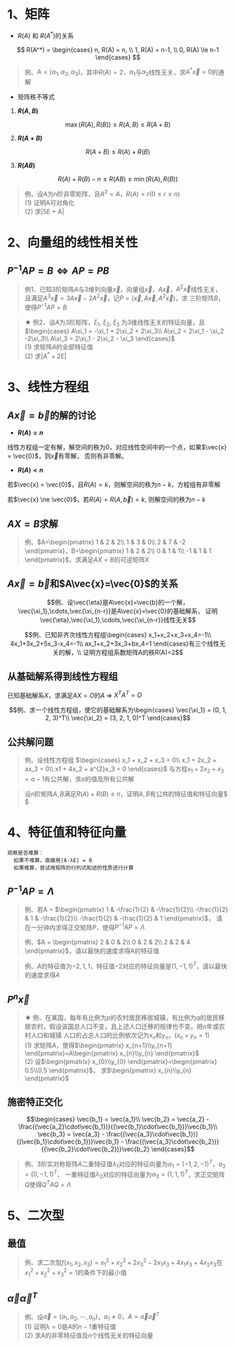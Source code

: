 <script>
  document.addEventListener('DOMContentLoaded', () => {
    pars = document.querySelectorAll('blockquote>p')
    for (let i = 0; i < pars.length; i++) {
      pars[i].innerHTML = pars[i].innerHTML.replaceAll(/<br\s*[\/]?>/gi, '\\\\')
    }
  })
</script>
<script type="text/x-mathjax-config">
  MathJax.Hub.Config({
    tex2jax: {
      inlineMath: [ ['$','$'], ["\\(","\\)"] ],
      processEscapes: true
    }
  });
</script>
<script type="text/javascript"
  src="https://cdn.mathjax.org/mathjax/latest/MathJax.js?config=TeX-AMS-MML_HTMLorMML">
</script>

# 1、矩阵

+ $R(A)$ 和 $R(A^*)$的关系

$$
R(A^*) = 
\begin{cases}
n, R(A) = n, \\
1, R(A) = n-1, \\
0, R(A) \le n-1
\end{cases}
$$

> 例、$A = (\alpha_1, \alpha_2, \alpha_3)$，其中$R(A) = 2$，$\alpha_1$与$\alpha_2$线性无关，求$A^{*}\vec{x} = 0$的通解

+ 矩阵秩不等式

1. **$R(A, B)$** 

$$\max( R(A), R(B) ) \le R(A, B) \le R(A + B)$$

2. **$R(A+B)$** 

$$R(A + B) \le R(A) + R(B)$$

3. **$R(AB)$** 

$$R(A) + R(B) - n \le R(AB) \le \min( R(A), R(B) )$$ 

> 例、设A为n阶非零矩阵，且$A^{2} = A$，$R(A) = r (0 \le r \le n)$  
> (1) 证明A可对角化  
> (2) 求|5E + A|

# 2、向量组的线性相关性

## $P^{-1}AP=B \Leftrightarrow AP=PB$

> 例1、已知$3$阶矩阵$A$与$3$维列向量$\vec{x}$，向量组$\vec{x}$，$A\vec{x}$，$A^2\vec{x}$线性无关，
> 且满足$A^3\vec{x}=3A\vec{x}-2A^2\vec{x}$，记$P=(\vec{x}, A\vec{x}, A^2\vec{x})$，求
> 三阶矩阵$B$，使得$P^{-1}AP=B$

> ★ 例2、设$A$为$3$阶矩阵，$\xi_1$, $\xi_2$, $\xi_3$ 为$3$维线性无关的特征向量，且
$\begin{cases}
A\xi_1 = -\xi_1 + 2\xi_2 + 2\xi_3\\
A\xi_2 = 2\xi_1 - \xi_2 -2\xi_3\\
A\xi_3 = 2\xi_1 - 2\xi_2 - \xi_3
\end{cases}$  
> (1) 求矩阵$A$的全部特征值  
> (2) 求$|A^{*} + 2E|$

# 3、线性方程组

## $A\vec{x}=\vec{b}$的解的讨论

+ **$R(A) = n$** 

线性方程组一定有解，解空间的秩为0，对应线性空间中的一个点，如果$\vec{x} = \vec{0}$，则$\vec{x}$有零解，
否则有非零解。

+ **$R(A) < n$** 

若$\vec{x} = \vec{0}$，且$R(A)=k$，则解空间的秩为$n-k$，方程组有非零解

若$\vec{x} \ne \vec{0}$，若$R(A)=R(A, \vec{b})=k$, 则解空间的秩为$n-k$ 

## $AX=B$求解

> 例、$A=\begin{pmatrix}
1 & 2 & 2\\
1 & 3 & 0\\
2 & 7 & -2
\end{pmatrix}，B=\begin{pmatrix}
1 & 2 & 2\\
0 & 1 & 1\\
-1 & 1 & 1
\end{pmatrix}$，求满足$AX=B$的可逆矩阵$X$

## $A\vec{x}=\vec{b}$和$A\vec{x}=\vec{0}$的关系

$$例、设\vec{\eta}是A\vec{x}=\vec{b}的一个解，\vec{\xi_1},\cdots,\vec{\xi_{n-r}}是A\vec{x}=\vec{0}的基础解系，
证明\vec{\eta},\vec{\xi_1},\cdots,\vec{\xi_{n-r}}线性无关$$ 

$$例、已知非齐次线性方程组\begin{cases}
x_1+x_2+x_3+x_4=-1\\
4x_1+3x_2+5x_3-x_4=-1\\
ax_1+x_2+3x_3+bx_4=1
\end{cases}有三个线性无关的解，\\
证明方程组系数矩阵A的秩R(A)=2$$ 

## 从基础解系得到线性方程组

已知基础解系$X$，求满足$AX=O$的$A$ ⇒ $X^{T}A^{T}=O$ 

$$例、求一个线性方程组，使它的基础解系为\begin{cases}
\vec{\xi_1} = (0, 1, 2, 3)^T\\
\vec{\xi_2} = (3, 2, 1, 0)^T
\end{cases}$$ 

## 公共解问题

> 例、设线性方程组
$\begin{cases}
x_1 + x_2 + x_3 = 0\\
x_1 + 2x_2 + ax_3 = 0\\
x1 + 4x_2 + a^{2}x_3 = 0
\end{cases}$
> 与方程$x_1 + 2x_2 + x_3 = a-1$有公共解，求$a$的值及所有公共解

> 设$n$阶矩阵$A,B$满足$R(A)+R(B) \le n$，证明$A,B$有公共的特征值和特征向量$ $

# 4、特征值和特征向量

```
观察是否难算：
  如果不难算，直接用|A-λE| = 0
  如果难算，尝试用矩阵的行列式和迹的性质进行计算
```

## $P^{-1}AP = \Lambda$ 

> 例、若A =
$\begin{pmatrix}
1 & -\frac{1}{2} & -\frac{1}{2}\\
-\frac{1}{2} & 1 & -\frac{1}{2}\\
-\frac{1}{2} & -\frac{1}{2} & 1
\end{pmatrix}$，
> 请在一分钟内求得正交矩阵$P$，使得$P^{-1}AP = \Lambda$

> 例、$A = \begin{pmatrix}
2 & 0 & 2\\
0 & 2 & 2\\
2 & 2 & 4
\end{pmatrix}$，请以最快的速度求得A的特征值

> 例、$A$的特征值为$-2, 1, 1$，特征值$-2$对应的特征向量是$(1, -1, 1)^{T}$，请以最快的速度求得$A$

## $P^{n}\vec{x}$ 

> ★ 例、在某国，每年有比例为$p$的农村居民移居城镇，有比例为$q$的居民移居农村，假设该国总人口不变，且上述人口迁移的规律也不变。把$n$年或农村人口和城镇
> 人口的占总人口的比例依次记为$x_n$和$y_n$，$(x_n+y_n=1)$  
> (1) 求矩阵$A$，使得$\begin{pmatrix} x_{n+1}\\y_{n+1} \end{pmatrix}=A\begin{pmatrix} x_{n}\\y_{n} \end{pmatrix}$  
> (2) 设$\begin{pmatrix} x_{0}\\y_{0} \end{pmatrix}=\begin{pmatrix} 0.5\\0.5 \end{pmatrix}$，
> 求$\begin{pmatrix} x_{n}\\y_{n} \end{pmatrix}$

## 施密特正交化

$$\begin{cases}
\vec{b_1} = \vec{a_1}\\
\vec{b_2} = \vec{a_2} - \frac{(\vec{a_2}\cdot\vec{b_1})}{(\vec{b_1}\cdot\vec{b_1})}\vec{b_1}\\
\vec{b_3} = \vec{a_3} - \frac{(\vec{a_3}\cdot\vec{b_1})}{(\vec{b_1}\cdot\vec{b_1})}\vec{b_1} - \frac{(\vec{a_3}\cdot\vec{b_2})}{(\vec{b_2}\cdot\vec{b_2})}\vec{b_2}
\end{cases}$$ 

> 例、$3$阶实对称矩阵$A$二重特征值$\lambda_1$对应的特征向量为$\alpha_1=(-1, 2, -1)^{T}$，$\alpha_2=(0, -1, 1)^{T}$，
> 一重特征值$\lambda_2$对应的特征向量为$\alpha_3=(1, 1, 1)^{T}$，求正交矩阵$Q$使得$Q^{T}AQ=\Lambda$

# 5、二次型

## 最值

> 例、求二次型$f(x_1,x_2,x_3)=x_1^{2}+x_2^{2}+2x_3^{2}-2x_1x_3+4x_1x_3+4x_2x_3$在$x_1^{2}+x_2^{2}+x_3^{2}=1$的条件下的最小值

## $\vec{\alpha}\vec{\alpha}^T$ 

> 例、设$\vec{a}=(a_1, a_2, \cdots, a_n)$，$a_1 \ne 0，A = \vec{a}\vec{a}^{T}$  
> (1) 证明$\lambda = 0$是$A$的$n-1$重特征值  
> (2) 求$A$的非零特征值及$n$个线性无关的特征向量
